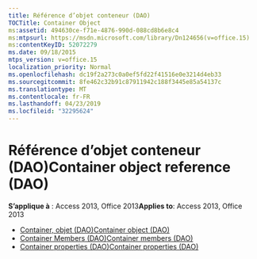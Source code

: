 ```yaml
---
title: Référence d’objet conteneur (DAO)
TOCTitle: Container Object
ms:assetid: 494630ce-f71e-4876-990d-088cd8b6e8c4
ms:mtpsurl: https://msdn.microsoft.com/library/Dn124656(v=office.15)
ms:contentKeyID: 52072279
ms.date: 09/18/2015
mtps_version: v=office.15
localization_priority: Normal
ms.openlocfilehash: dc19f2a273c0a0ef5fd22f41516e0e3214d4eb33
ms.sourcegitcommit: 8fe462c32b91c87911942c188f3445e85a54137c
ms.translationtype: MT
ms.contentlocale: fr-FR
ms.lasthandoff: 04/23/2019
ms.locfileid: "32295624"
---
```

# <a name="container-object-reference-dao"></a><span data-ttu-id="d6b24-102">Référence d’objet conteneur (DAO)</span><span class="sxs-lookup"><span data-stu-id="d6b24-102">Container object reference (DAO)</span></span>

<span data-ttu-id="d6b24-103">**S’applique à** : Access 2013, Office 2013</span><span class="sxs-lookup"><span data-stu-id="d6b24-103">**Applies to**: Access 2013, Office 2013</span></span>

- [<span data-ttu-id="d6b24-104">Container, objet (DAO)</span><span class="sxs-lookup"><span data-stu-id="d6b24-104">Container object (DAO)</span></span>](container-object-dao.md)
- [<span data-ttu-id="d6b24-105">Container Members (DAO)</span><span class="sxs-lookup"><span data-stu-id="d6b24-105">Container members (DAO)</span></span>](container-members-dao.md)
- [<span data-ttu-id="d6b24-106">Container properties (DAO)</span><span class="sxs-lookup"><span data-stu-id="d6b24-106">Container properties (DAO)</span></span>](container-properties-dao.md)

